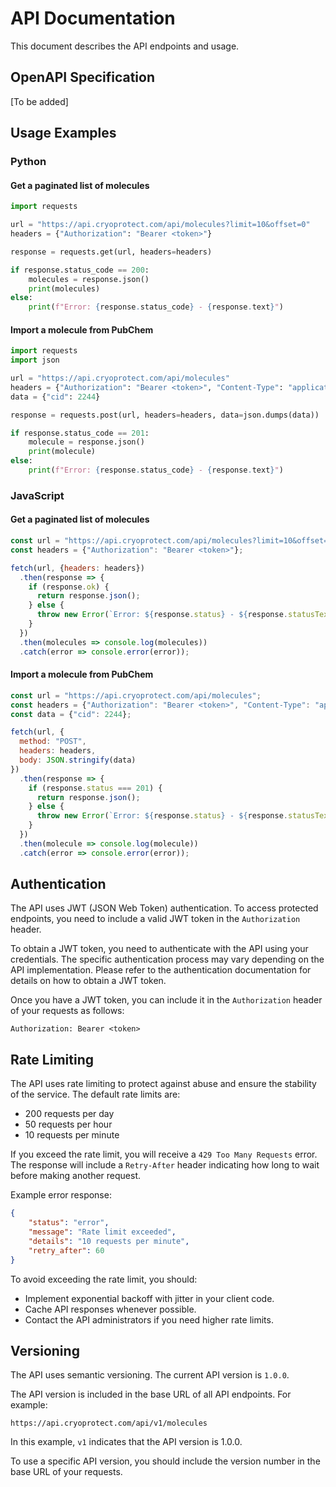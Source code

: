 # API Documentation

This document describes the API endpoints and usage.

## OpenAPI Specification

[To be added]

## Usage Examples

### Python

#### Get a paginated list of molecules

```python
import requests

url = "https://api.cryoprotect.com/api/molecules?limit=10&offset=0"
headers = {"Authorization": "Bearer <token>"}

response = requests.get(url, headers=headers)

if response.status_code == 200:
    molecules = response.json()
    print(molecules)
else:
    print(f"Error: {response.status_code} - {response.text}")
```

#### Import a molecule from PubChem

```python
import requests
import json

url = "https://api.cryoprotect.com/api/molecules"
headers = {"Authorization": "Bearer <token>", "Content-Type": "application/json"}
data = {"cid": 2244}

response = requests.post(url, headers=headers, data=json.dumps(data))

if response.status_code == 201:
    molecule = response.json()
    print(molecule)
else:
    print(f"Error: {response.status_code} - {response.text}")
```

### JavaScript

#### Get a paginated list of molecules

```javascript
const url = "https://api.cryoprotect.com/api/molecules?limit=10&offset=0";
const headers = {"Authorization": "Bearer <token>"};

fetch(url, {headers: headers})
  .then(response => {
    if (response.ok) {
      return response.json();
    } else {
      throw new Error(`Error: ${response.status} - ${response.statusText}`);
    }
  })
  .then(molecules => console.log(molecules))
  .catch(error => console.error(error));
```

#### Import a molecule from PubChem

```javascript
const url = "https://api.cryoprotect.com/api/molecules";
const headers = {"Authorization": "Bearer <token>", "Content-Type": "application/json"};
const data = {"cid": 2244};

fetch(url, {
  method: "POST",
  headers: headers,
  body: JSON.stringify(data)
})
  .then(response => {
    if (response.status === 201) {
      return response.json();
    } else {
      throw new Error(`Error: ${response.status} - ${response.statusText}`);
    }
  })
  .then(molecule => console.log(molecule))
  .catch(error => console.error(error));
```

## Authentication

The API uses JWT (JSON Web Token) authentication. To access protected endpoints, you need to include a valid JWT token in the `Authorization` header.

To obtain a JWT token, you need to authenticate with the API using your credentials. The specific authentication process may vary depending on the API implementation. Please refer to the authentication documentation for details on how to obtain a JWT token.

Once you have a JWT token, you can include it in the `Authorization` header of your requests as follows:

```
Authorization: Bearer <token>
```

## Rate Limiting

The API uses rate limiting to protect against abuse and ensure the stability of the service. The default rate limits are:

*   200 requests per day
*   50 requests per hour
*   10 requests per minute

If you exceed the rate limit, you will receive a `429 Too Many Requests` error. The response will include a `Retry-After` header indicating how long to wait before making another request.

Example error response:

```json
{
    "status": "error",
    "message": "Rate limit exceeded",
    "details": "10 requests per minute",
    "retry_after": 60
}
```

To avoid exceeding the rate limit, you should:

*   Implement exponential backoff with jitter in your client code.
*   Cache API responses whenever possible.
*   Contact the API administrators if you need higher rate limits.

## Versioning

The API uses semantic versioning. The current API version is `1.0.0`.

The API version is included in the base URL of all API endpoints. For example:

```
https://api.cryoprotect.com/api/v1/molecules
```

In this example, `v1` indicates that the API version is 1.0.0.

To use a specific API version, you should include the version number in the base URL of your requests.